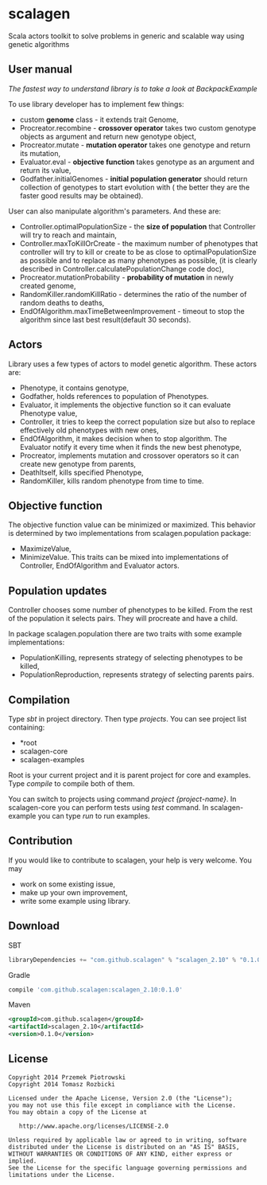 scalagen
========

Scala actors toolkit to solve problems in generic and scalable way using genetic algorithms

## User manual
*The fastest way to understand library is to take a look at BackpackExample*

To use library developer has to implement few things:
* custom **genome** class - it extends trait Genome,
* Procreator.recombine - **crossover operator** takes two custom genotype objects as argument and return new genotype object,
* Procreator.mutate - **mutation operator** takes one genotype and return its mutation,
* Evaluator.eval - **objective function** takes genotype as an argument and return its value,
* Godfather.initialGenomes - **initial population generator** should return collection of genotypes to start evolution with (
the better they are the faster good results may be obtained).

User can also manipulate algorithm's parameters. And these are:

* Controller.optimalPopulationSize - the **size of population** that Controller will try to reach and maintain,
* Controller.maxToKillOrCreate - the maximum number of phenotypes that controller will try to kill or create
to be as close to optimalPopulationSize as possible and to replace as many phenotypes as possible,
(it is clearly described in Controller.calculatePopulationChange code doc),
* Procreator.mutationProbability - **probability of mutation** in newly created genome,
* RandomKiller.randomKillRatio - determines the ratio of the number of random deaths to deaths,
* EndOfAlgorithm.maxTimeBetweenImprovement - timeout to stop the algorithm since last best result(default 30 seconds).

## Actors
Library uses a few types of actors to model genetic algorithm. These actors are:
* Phenotype, it contains genotype,
* Godfather, holds references to population of Phenotypes.
* Evaluator, it implements the objective function so it can evaluate Phenotype value,
* Controller, it tries to keep the correct population size but also to replace effectively old phenotypes with new ones, 
* EndOfAlgorithm, it makes decision when to stop algorithm. The Evaluator notify it every time when it finds the new best phenotype,
* Procreator, implements mutation and crossover operators so it can create new genotype from parents,
* DeathItself, kills specified Phenotype,
* RandomKiller, kills random phenotype from time to time.

## Objective function
The objective function value can be minimized or maximized. This behavior is determined by two implementations from scalagen.population package:
* MaximizeValue,
* MinimizeValue.
This traits can be mixed into implementations of Controller, EndOfAlgorithm and Evaluator actors.

## Population updates
Controller chooses some number of phenotypes to be killed. From the rest of the population it selects pairs. 
They will procreate and have a child.

In package scalagen.population there are two traits with some example implementations:
* PopulationKilling, represents strategy of selecting phenotypes to be killed,
* PopulationReproduction, represents strategy of selecting parents pairs.

## Compilation

Type *sbt* in project directory. Then type *projects*. You can see project list containing:
* *root
* scalagen-core
* scalagen-examples

Root is your current project and it is parent project for core and examples. Type *compile* to compile both of them.

You can switch to projects using command *project {project-name}*.
In scalagen-core you can perform tests using *test* command.
In scalagen-example you can type *run* to run examples.

## Contribution
If you would like to contribute to scalagen, your help is very welcome. You may
* work on some existing issue,
* make up your own improvement,
* write some example using library.

Download
--------

SBT
```scala
libraryDependencies += "com.github.scalagen" % "scalagen_2.10" % "0.1.0"
```

Gradle
```groovy
compile 'com.github.scalagen:scalagen_2.10:0.1.0'
```

Maven
```xml
<groupId>com.github.scalagen</groupId>
<artifactId>scalagen_2.10</artifactId>
<version>0.1.0</version>
```

License
--------

    Copyright 2014 Przemek Piotrowski
    Copyright 2014 Tomasz Rozbicki

    Licensed under the Apache License, Version 2.0 (the "License");
    you may not use this file except in compliance with the License.
    You may obtain a copy of the License at

       http://www.apache.org/licenses/LICENSE-2.0

    Unless required by applicable law or agreed to in writing, software
    distributed under the License is distributed on an "AS IS" BASIS,
    WITHOUT WARRANTIES OR CONDITIONS OF ANY KIND, either express or implied.
    See the License for the specific language governing permissions and
    limitations under the License.
